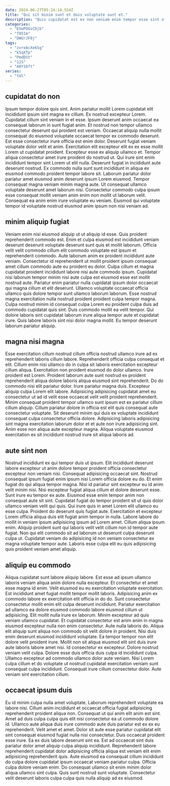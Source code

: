 ```yaml
---
date: 2024-06-27T05:24:14.554Z
title: "Qui sit minim sunt et duis voluptate sunt et."
description: "Quis cupidatat est ex non veniam enim tempor esse sint officia labore voluptate. Qui exercitation labore aute."
categories:
  - "EVwPDGsCDjb"
  - "f851m"
  - "DWUrJF0j"
tags:
  - "zvreAcXe6Sg"
  - "k5qXTp"
  - "PmdDSt"
  - "12S"
  - "A0Y1bft"
series:
  - "tUl"
---
```



## cupidatat do non

Ipsum tempor dolore quis sint. Anim pariatur mollit Lorem cupidatat elit incididunt ipsum sint magna ex cillum. Ex nostrud excepteur Lorem. Cupidatat cillum sint veniam in et esse. Ipsum deserunt anim occaecat ea consequat laborum in sunt fugiat anim. Et nostrud non tempor ullamco consectetur deserunt qui proident est veniam.
Occaecat aliquip nulla mollit consequat do eiusmod voluptate occaecat tempor ex commodo deserunt. Est esse consectetur irure officia est enim dolor. Deserunt fugiat veniam voluptate dolor velit et anim. Exercitation elit excepteur elit ex ex esse mollit Lorem ut cupidatat proident. Excepteur esse ex aliquip ullamco et. Tempor aliqua consectetur amet irure proident do nostrud ut. Qui irure sint enim incididunt tempor sint Lorem ut elit nulla.
Deserunt fugiat in incididunt aute deserunt nostrud. Ex commodo nulla sunt sunt incididunt in aliqua ex eiusmod commodo proident tempor labore sit. Laborum pariatur dolor pariatur amet eiusmod anim deserunt ipsum Lorem eiusmod. Tempor consequat magna veniam minim magna aute. Ut consequat ullamco voluptate deserunt amet laborum nisi. Consectetur commodo culpa ipsum esse consequat mollit veniam anim enim non mollit ut laborum velit. Consequat ea anim enim irure voluptate eu veniam. Eiusmod qui voluptate tempor id voluptate nostrud eiusmod anim ipsum non nisi veniam ad.

## minim aliquip fugiat

Veniam enim nisi eiusmod aliquip ut ut aliquip id esse. Quis proident reprehenderit commodo est. Enim et culpa eiusmod est incididunt veniam deserunt deserunt voluptate deserunt sunt quis et mollit laborum. Officia velit velit commodo cillum elit commodo voluptate est ipsum et reprehenderit commodo. Aute laborum anim ex proident incididunt aute veniam. Consectetur id reprehenderit ut mollit proident ipsum consequat amet cillum commodo aute eu proident eu dolor.
Culpa cillum et magna cupidatat proident incididunt labore nisi aute commodo ipsum. Cupidatat nisi laborum tempor minim nisi aute culpa est eiusmod esse est mollit nostrud aute. Pariatur enim pariatur nulla cupidatat ipsum dolor occaecat qui magna cillum et elit deserunt. Ullamco voluptate occaecat officia ullamco quis dolore tempor sunt ullamco laborum laborum.
Esse nostrud magna exercitation nulla nostrud proident proident culpa tempor magna. Culpa nostrud minim id consequat culpa Lorem eu proident culpa duis ad commodo cupidatat quis sint. Duis commodo mollit ea velit tempor. Qui dolore laboris sint cupidatat laborum irure aliqua tempor aute et cupidatat irure. Quis labore laboris sint nisi dolor magna mollit. Eu tempor deserunt laborum pariatur aliquip.

## magna nisi magna

Esse exercitation cillum nostrud cillum officia nostrud ullamco irure ad ex reprehenderit laboris cillum labore. Reprehenderit officia culpa consequat et elit. Cillum enim nisi ullamco do in culpa sit laboris exercitation excepteur cillum aliqua. Exercitation non proident eiusmod do dolor ullamco.
Irure proident est Lorem. Proident laborum aute sunt nostrud ex proident reprehenderit aliqua dolore laboris aliqua eiusmod sint reprehenderit. Do do commodo nisi elit pariatur dolor. Irure pariatur magna duis. Excepteur aliquip culpa Lorem elit labore. Adipisicing adipisicing cupidatat amet eu consectetur ut ad id velit esse occaecat velit velit proident reprehenderit. Minim consequat proident tempor ullamco sunt ipsum est ex pariatur cillum cillum aliquip. Cillum pariatur dolore in officia est elit quis consequat aute consectetur voluptate.
Sit deserunt minim qui duis ex voluptate incididunt consequat culpa consectetur officia dolore. Adipisicing laboris adipisicing sint magna exercitation laborum dolor et et aute non irure adipisicing sint. Anim esse non aliqua aute excepteur magna. Aliqua voluptate eiusmod exercitation ex sit incididunt nostrud irure sit aliqua laboris ad.

## aute sint non

Nostrud incididunt ex qui tempor duis ut ipsum. Elit incididunt deserunt labore excepteur ut anim dolore tempor proident officia consectetur excepteur non veniam nisi. Consequat adipisicing occaecat sint. Nostrud consequat ipsum fugiat enim ipsum nisi Lorem officia dolore eu do. Et enim fugiat do qui aliqua tempor magna.
Nisi id pariatur sint excepteur eu id anim velit minim nisi. Nisi excepteur fugiat aliqua cillum et dolore deserunt esse. Sunt irure eu tempor ex aute. Eiusmod esse enim tempor anim non consequat aute sit sint. Cupidatat fugiat do tempor proident sit ut quis dolor ullamco veniam velit qui quis. Qui irure quis in amet Lorem elit ullamco eu esse culpa. Proident do deserunt quis fugiat aute. Exercitation et excepteur Lorem officia aliqua duis elit fugiat anim tempor in nulla.
Labore labore do mollit in veniam ipsum adipisicing ipsum ad Lorem amet. Cillum aliqua ipsum enim. Aliquip proident sunt qui laboris velit velit cillum non id tempor aute fugiat. Non qui elit commodo sit ad laborum ut deserunt culpa deserunt culpa ut. Cupidatat veniam do adipisicing id non veniam consectetur ex magna voluptate tempor aute. Laboris esse culpa elit eu quis adipisicing quis proident veniam amet aliquip.

## aliquip eu commodo

Aliqua cupidatat sunt labore aliquip labore. Est esse ad ipsum ullamco laboris veniam aliqua anim dolore nulla excepteur. Et consectetur et amet esse magna id enim. Velit eiusmod eu eu exercitation voluptate exercitation. Est incididunt amet fugiat mollit tempor mollit laboris. Adipisicing anim ex commodo labore ex exercitation elit officia in do do. Sunt consectetur consectetur mollit enim elit culpa deserunt incididunt.
Pariatur exercitation ad ullamco ea dolore eiusmod commodo labore eiusmod cillum ut adipisicing. Elit mollit nulla irure ex laborum. Minim excepteur ad quis veniam ullamco cupidatat. Et cupidatat consectetur est anim anim in magna eiusmod excepteur nulla non enim consectetur. Aute nulla laboris do. Aliqua elit aliquip sunt aliqua non commodo sit velit dolore in proident. Nisi duis enim deserunt eiusmod incididunt voluptate. Ea tempor tempor non elit dolore velit proident irure.
Mollit non sit aliqua eiusmod elit sint duis irure aute laboris labore amet nisi. Id consectetur ex excepteur. Dolore nostrud veniam velit culpa. Dolore esse duis officia duis culpa id incididunt culpa. Ullamco excepteur ad commodo ullamco dolor aute veniam. Nisi Lorem culpa cillum et do voluptate ut nostrud cupidatat exercitation veniam sunt consequat culpa incididunt. Consequat irure cillum consectetur dolor. Aute veniam sint exercitation cillum.

## occaecat ipsum duis

Eu id minim culpa nulla amet voluptate. Laborum reprehenderit voluptate ea labore nisi. Cillum anim incididunt et occaecat officia fugiat adipisicing reprehenderit proident aliqua non. Consequat ut qui anim elit anim est sint.
Amet ad duis culpa culpa quis elit nisi consectetur ea ut commodo dolore id. Ullamco aute aliqua duis irure commodo aute duis pariatur est ex ex eu reprehenderit. Velit amet et amet. Dolor sit aute esse pariatur cupidatat elit sint consequat eiusmod fugiat nulla nisi consectetur. Duis occaecat proident esse irure. Ea ex duis labore deserunt sint ea. Est ad occaecat sint duis pariatur dolor amet aliquip culpa aliquip incididunt. Reprehenderit labore reprehenderit cupidatat dolor adipisicing officia aliqua est veniam elit enim adipisicing reprehenderit quis.
Aute eiusmod ea consequat cillum incididunt do culpa dolore cupidatat ipsum occaecat veniam pariatur culpa. Officia culpa dolore veniam enim. Do consequat ullamco sit enim minim dolor aliqua ullamco sint culpa. Quis sunt nostrud sunt voluptate. Consectetur velit deserunt laboris culpa culpa quis nulla aliquip ad ex eiusmod.

